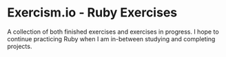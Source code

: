 # Exercism.io - Ruby Exercises

A collection of both finished exercises and exercises in progress. I hope to continue practicing Ruby when I am in-between studying and completing projects.